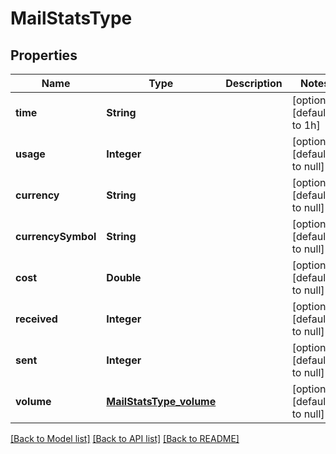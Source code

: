 # MailStatsType
## Properties

| Name | Type | Description | Notes |
|------------ | ------------- | ------------- | -------------|
| **time** | **String** |  | [optional] [default to 1h] |
| **usage** | **Integer** |  | [optional] [default to null] |
| **currency** | **String** |  | [optional] [default to null] |
| **currencySymbol** | **String** |  | [optional] [default to null] |
| **cost** | **Double** |  | [optional] [default to null] |
| **received** | **Integer** |  | [optional] [default to null] |
| **sent** | **Integer** |  | [optional] [default to null] |
| **volume** | [**MailStatsType_volume**](MailStatsType_volume.md) |  | [optional] [default to null] |

[[Back to Model list]](../README.md#documentation-for-models) [[Back to API list]](../README.md#documentation-for-api-endpoints) [[Back to README]](../README.md)

